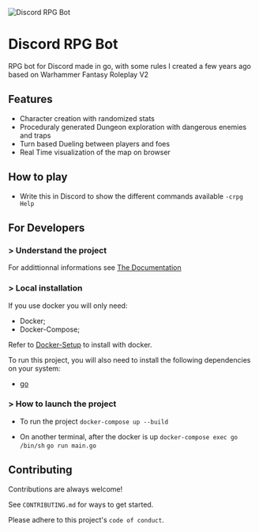 ![Discord RPG Bot](https://media.giphy.com/media/2h4ObuHvaYnOaHYmnM/giphy.gif)

# Discord RPG Bot

RPG bot for Discord made in go, with some rules I created a few years ago based on Warhammer Fantasy Roleplay V2

## Features

- Character creation with randomized stats
- Proceduraly generated Dungeon exploration with dangerous enemies and traps
- Turn based Dueling between players and foes
- Real Time visualization of the map on browser

## How to play

- Write this in Discord to show the different commands available
  `-crpg Help`

## For Developers

### > Understand the project

For addittionnal informations see [The Documentation](https://drive.google.com/drive/folders/1EmS7LJcMxZhxdygZKR0iP2USDl01H7QP?usp=sharing)

### > Local installation

If you use docker you will only need:

- Docker;
- Docker-Compose;

Refer to [Docker-Setup](#docker-setup) to install with docker.

To run this project, you will also need to install the following dependencies on your system:

- [go](https://golang.org/doc/install)

### > How to launch the project

- To run the project
  `docker-compose up --build`

- On another terminal, after the docker is up
  `docker-compose exec go /bin/sh`
  `go run main.go`

## Contributing

Contributions are always welcome!

See `CONTRIBUTING.md` for ways to get started.

Please adhere to this project's `code of conduct`.

